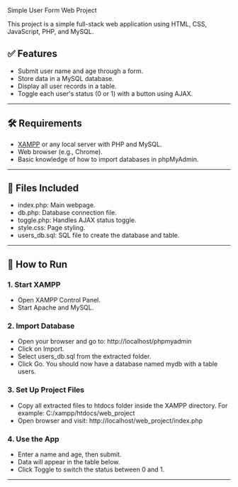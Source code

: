 Simple User Form Web Project

This project is a simple full-stack web application using HTML, CSS, JavaScript, PHP, and MySQL.

## ✅ Features
- Submit user name and age through a form.
- Store data in a MySQL database.
- Display all user records in a table.
- Toggle each user's status (0 or 1) with a button using AJAX.
---
## 🛠 Requirements
- [XAMPP](https://www.apachefriends.org/index.html) or any local server with PHP and MySQL.
- Web browser (e.g., Chrome).
- Basic knowledge of how to import databases in phpMyAdmin.
---
## 📁 Files Included
- index.php: Main webpage.
- db.php: Database connection file.
- toggle.php: Handles AJAX status toggle.
- style.css: Page styling.
- users_db.sql: SQL file to create the database and table.
---
## 🚀 How to Run

### 1. Start XAMPP
- Open XAMPP Control Panel.
- Start Apache and MySQL.

### 2. Import Database
- Open your browser and go to: http://localhost/phpmyadmin
- Click on Import.
- Select users_db.sql from the extracted folder.
- Click Go. You should now have a database named mydb with a table users.

### 3. Set Up Project Files
- Copy all extracted files to htdocs folder inside the XAMPP directory.
  For example: C:/xampp/htdocs/web_project
- Open browser and visit: http://localhost/web_project/index.php

### 4. Use the App
- Enter a name and age, then submit.
- Data will appear in the table below.
- Click Toggle to switch the status between 0 and 1.
---
